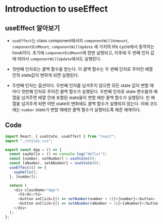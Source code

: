 # Introduction to useEffect

## useEffect 알아보기

- `useEffect`는 class component에서의 `componentWillUnmount`, `componentDidMount`, `componentWillUpdate` 세 가지의 life cycle에서 동작하는 hook이다.
  초기에 `componentDidMount`에 한번 실행되고, 이후에 두 번째 인자 값에 따라서 `componentWillUpdate`에서도 실행된다.

- 첫번째 인자로는 콜백 함수를 받는다. 이 콜백 함수는 두 번째 인자로 주어진 배열 안의 state값이 변하게 되면 실행된다.

- 두번째 인자는 옵션이다. 두번째 인자를 넘겨주지 않으면 모든 state 값이 변할 때 마다 첫번째 인자로 주어진 콜백 함수가 실행된다. 두번째 인자로 state 변수들의 배열을 넘겨주면 배열 안에 포함된 state들이 변할 때만 콜백 함수가 실행된다. 빈 배열을 넘겨주게 되면 어떤 state의 변화에도 콜백 함수가 실행되지 않는다.
  아래 코드에는 `number` state가 변할 때에만 콜백 함수가 실행되도록 해준 예제이다.

## Code

```javascript
import React, { useState, useEffect } from "react";
import "./styles.css";

export const App = () => {
  const sayHello = () => console.log("Hello!");
  const [number, setNumber] = useState(0);
  const [aNumber, setANumber] = useState(0);
  useEffect(() => {
    sayHello();
  }, [number]);

  return (
    <div className="App">
      <h1>Hi</h1>
      <button onClick={() => setNumber(number + 1)}>{number}</button>
      <button onClick={() => setANumber(aNumber + 1)}>{aNumber}</button>
    </div>
  );
};
```
